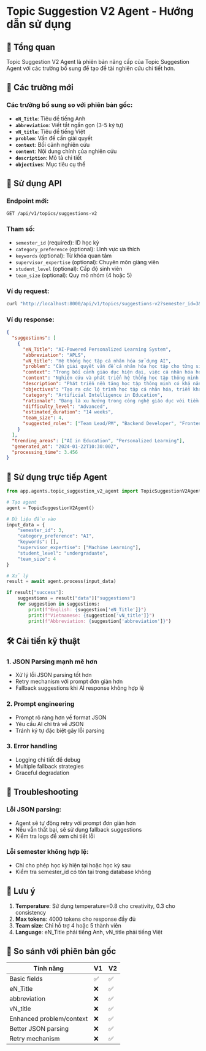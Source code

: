 # Topic Suggestion V2 Agent - Hướng dẫn sử dụng

## 🎯 Tổng quan

Topic Suggestion V2 Agent là phiên bản nâng cấp của Topic Suggestion Agent với các trường bổ sung để tạo đề tài nghiên cứu chi tiết hơn.

## 🔧 Các trường mới

### Các trường bổ sung so với phiên bản gốc:
- **`eN_Title`**: Tiêu đề tiếng Anh
- **`abbreviation`**: Viết tắt ngắn gọn (3-5 ký tự)
- **`vN_title`**: Tiêu đề tiếng Việt
- **`problem`**: Vấn đề cần giải quyết
- **`context`**: Bối cảnh nghiên cứu
- **`content`**: Nội dung chính của nghiên cứu
- **`description`**: Mô tả chi tiết
- **`objectives`**: Mục tiêu cụ thể

## 🚀 Sử dụng API

### Endpoint mới:
```
GET /api/v1/topics/suggestions-v2
```

### Tham số:
- `semester_id` (required): ID học kỳ
- `category_preference` (optional): Lĩnh vực ưa thích
- `keywords` (optional): Từ khóa quan tâm
- `supervisor_expertise` (optional): Chuyên môn giảng viên
- `student_level` (optional): Cấp độ sinh viên
- `team_size` (optional): Quy mô nhóm (4 hoặc 5)

### Ví dụ request:
```bash
curl "http://localhost:8000/api/v1/topics/suggestions-v2?semester_id=3&category_preference=AI&team_size=4"
```

### Ví dụ response:
```json
{
  "suggestions": [
    {
      "eN_Title": "AI-Powered Personalized Learning System",
      "abbreviation": "APLS",
      "vN_title": "Hệ thống học tập cá nhân hóa sử dụng AI",
      "problem": "Cần giải quyết vấn đề cá nhân hóa học tập cho từng sinh viên với nhu cầu và khả năng khác nhau",
      "context": "Trong bối cảnh giáo dục hiện đại, việc cá nhân hóa học tập trở nên quan trọng để nâng cao hiệu quả giáo dục",
      "content": "Nghiên cứu và phát triển hệ thống học tập thông minh sử dụng AI để phân tích nhu cầu học tập và đề xuất nội dung phù hợp",
      "description": "Phát triển nền tảng học tập thông minh có khả năng thích ứng với nhu cầu cá nhân của từng sinh viên sử dụng thuật toán machine learning và xử lý ngôn ngữ tự nhiên",
      "objectives": "Tạo ra các lộ trình học tập cá nhân hóa, triển khai đánh giá thích ứng, cải thiện kết quả học tập thông qua các phân tích dựa trên AI",
      "category": "Artificial Intelligence in Education",
      "rationale": "Đang là xu hướng trong công nghệ giáo dục với tiềm năng nghiên cứu cao và ứng dụng thực tế trong môi trường học tập hiện đại",
      "difficulty_level": "Advanced",
      "estimated_duration": "14 weeks",
      "team_size": 4,
      "suggested_roles": ["Team Lead/PM", "Backend Developer", "Frontend Developer", "AI/ML Engineer"]
    }
  ],
  "trending_areas": ["AI in Education", "Personalized Learning"],
  "generated_at": "2024-01-22T10:30:00Z",
  "processing_time": 3.456
}
```

## 🔧 Sử dụng trực tiếp Agent

```python
from app.agents.topic_suggestion_v2_agent import TopicSuggestionV2Agent

# Tạo agent
agent = TopicSuggestionV2Agent()

# Dữ liệu đầu vào
input_data = {
    "semester_id": 3,
    "category_preference": "AI",
    "keywords": [],
    "supervisor_expertise": ["Machine Learning"],
    "student_level": "undergraduate",
    "team_size": 4
}

# Xử lý
result = await agent.process(input_data)

if result["success"]:
    suggestions = result["data"]["suggestions"]
    for suggestion in suggestions:
        print(f"English: {suggestion['eN_Title']}")
        print(f"Vietnamese: {suggestion['vN_title']}")
        print(f"Abbreviation: {suggestion['abbreviation']}")
```

## 🛠️ Cải tiến kỹ thuật

### 1. JSON Parsing mạnh mẽ hơn
- Xử lý lỗi JSON parsing tốt hơn
- Retry mechanism với prompt đơn giản hơn
- Fallback suggestions khi AI response không hợp lệ

### 2. Prompt engineering
- Prompt rõ ràng hơn về format JSON
- Yêu cầu AI chỉ trả về JSON
- Tránh ký tự đặc biệt gây lỗi parsing

### 3. Error handling
- Logging chi tiết để debug
- Multiple fallback strategies
- Graceful degradation

## 🐛 Troubleshooting

### Lỗi JSON parsing:
- Agent sẽ tự động retry với prompt đơn giản hơn
- Nếu vẫn thất bại, sẽ sử dụng fallback suggestions
- Kiểm tra logs để xem chi tiết lỗi

### Lỗi semester không hợp lệ:
- Chỉ cho phép học kỳ hiện tại hoặc học kỳ sau
- Kiểm tra semester_id có tồn tại trong database không

## 📝 Lưu ý

1. **Temperature**: Sử dụng temperature=0.8 cho creativity, 0.3 cho consistency
2. **Max tokens**: 4000 tokens cho response đầy đủ
3. **Team size**: Chỉ hỗ trợ 4 hoặc 5 thành viên
4. **Language**: eN_Title phải tiếng Anh, vN_title phải tiếng Việt

## 🔄 So sánh với phiên bản gốc

| Tính năng | V1 | V2 |
|-----------|----|----|
| Basic fields | ✅ | ✅ |
| eN_Title | ❌ | ✅ |
| abbreviation | ❌ | ✅ |
| vN_title | ❌ | ✅ |
| Enhanced problem/context | ❌ | ✅ |
| Better JSON parsing | ❌ | ✅ |
| Retry mechanism | ❌ | ✅ |
